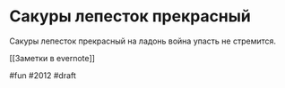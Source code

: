 # Сакуры лепесток прекрасный

Сакуры лепесток прекрасный
на ладонь война упасть не стремится. 

[[Заметки в evernote]]

#fun #2012
#draft